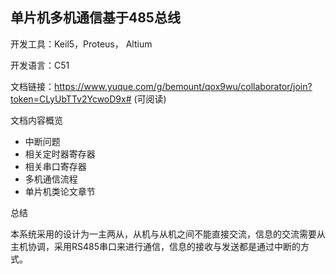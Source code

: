 ## 单片机多机通信基于485总线

开发工具：Keil5，Proteus， Altium

开发语言：C51

文档链接：https://www.yuque.com/g/bemount/qox9wu/collaborator/join?token=CLyUbTTv2YcwoD9x# (可阅读)

文档内容概览

- 中断问题
- 相关定时器寄存器
- 相关串口寄存器
- 多机通信流程
- 单片机类论文章节

总结

本系统采用的设计为一主两从，从机与从机之间不能直接交流，信息的交流需要从主机协调，采用RS485串口来进行通信，信息的接收与发送都是通过中断的方式。


